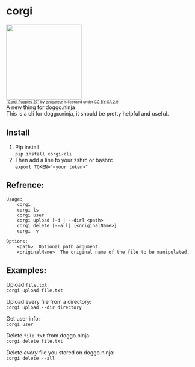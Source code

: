 # corgi
<img width=200 src="https://live.staticflickr.com/8089/8526270764_6d50d1a34f_b.jpg"></img>  
<sup><sup>["Corgi Puppies 27"](https://www.flickr.com/photos/84989911@N00/8526270764) by [evocateur](https://www.flickr.com/photos/84989911@N00) is licensed under [CC BY-SA 2.0](https://creativecommons.org/licenses/by-sa/2.0/?ref=ccsearch&atype=rich)</sup></sup>  
A new thing for doggo.ninja  
This is a cli for doggo.ninja, it should be pretty helpful and useful.  
## Install 
1. Pip install  
```pip install corgi-cli```  
2. Then add a line to your zshrc or bashrc  
```export TOKEN="<your token>"```
## Refrence:
```
Usage:
    corgi
    corgi ls
    corgi user
    corgi upload [-d | --dir] <path>
    corgi delete [--all] [<originalName>]
    corgi -v

Options:
    <path>  Optional path argument.
    <originalName>  The original name of the file to be manipulated.
```
## Examples:
Upload ```file.txt```:  
```corgi upload file.txt```  
  
Upload every file from a directory:  
```corgi upload --dir directory```  
  
Get user info:  
```corgi user```  
  
Delete ```file.txt``` from doggo.ninja:  
```corgi delete file.txt```  
  
Delete _every_ file you stored on doggo.ninja:  
```corgi delete --all```
